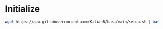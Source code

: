 #

# Initialize

```bash
wget https://raw.githubusercontent.com/KilianB/bash/main/setup.sh | bash
```
